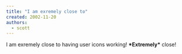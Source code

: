 ```yaml
---
title: "I am exremely close to"
created: 2002-11-20
authors: 
  - scott
---
```


I am exremely close to having user icons working! **\*Extremely\*** close!
